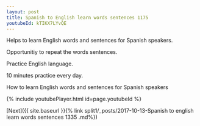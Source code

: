 ```yaml
---
layout: post
title: Spanish to English learn words sentences 1175 
youtubeId: kTIKX7LYvQE
---
```

 
 
Helps to learn English words and sentences for Spanish speakers.

Opportunitiy to repeat the words sentences. 

Practice English language. 
 
10 minutes practice every day. 
 
How to learn English words and sentences for Spanish speakers 
 
{% include youtubePlayer.html id=page.youtubeId %}
 
 
[Next]({{ site.baseurl }}{% link  split1/_posts/2017-10-13-Spanish to english learn words sentences 1335 .md%})
 

